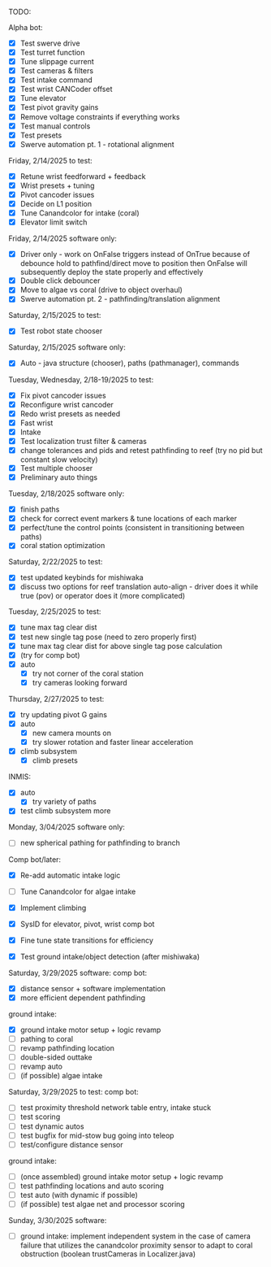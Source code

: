 TODO:

Alpha bot:
- [x] Test swerve drive
- [x] Test turret function
- [x] Tune slippage current
- [x] Test cameras & filters
- [x] Test intake command
- [x] Test wrist CANCoder offset
- [x] Tune elevator
- [x] Test pivot gravity gains
- [x] Remove voltage constraints if everything works
- [x] Test manual controls
- [x] Test presets
- [x] Swerve automation pt. 1 - rotational alignment

Friday, 2/14/2025 to test:
- [x] Retune wrist feedforward + feedback
- [x] Wrist presets + tuning
- [x] Pivot cancoder issues
- [x] Decide on L1 position
- [x] Tune Canandcolor for intake (coral)
- [x] Elevator limit switch

Friday, 2/14/2025 software only:
- [x] Driver only - work on OnFalse triggers instead of OnTrue because of debounce hold to pathfind/direct move to position then OnFalse will subsequently deploy the state properly and effectively
- [x] Double click debouncer
- [x] Move to algae vs coral (drive to object overhaul)
- [x] Swerve automation pt. 2 - pathfinding/translation alignment

Saturday, 2/15/2025 to test:
- [x] Test robot state chooser

Saturday, 2/15/2025 software only:
- [x] Auto - java structure (chooser), paths (pathmanager), commands

Tuesday, Wednesday, 2/18-19/2025 to test:
- [x] Fix pivot cancoder issues
- [x] Reconfigure wrist cancoder
- [x] Redo wrist presets as needed
- [x] Fast wrist
- [x] Intake
- [x] Test localization trust filter & cameras
- [x] change tolerances and pids and retest pathfinding to reef (try no pid but constant slow velocity)
- [x] Test multiple chooser
- [x] Preliminary auto things

Tuesday, 2/18/2025 software only:
- [x] finish paths
- [x] check for correct event markers & tune locations of each marker
- [x] perfect/tune the control points (consistent in transitioning between paths)
- [x] coral station optimization

Saturday, 2/22/2025 to test:
- [x] test updated keybinds for mishiwaka
- [x] discuss two options for reef translation auto-align - driver does it while true (pov) or operator does it (more complicated)

Tuesday, 2/25/2025 to test:
- [x] tune max tag clear dist
- [x] test new single tag pose (need to zero properly first)
- [x] tune max tag clear dist for above single tag pose calculation
- [x] (try for comp bot)
- [x] auto
  - [x] try not corner of the coral station
  - [x] try cameras looking forward

Thursday, 2/27/2025 to test:
- [x] try updating pivot G gains
- [x] auto
  - [x] new camera mounts on
  - [x] try slower rotation and faster linear acceleration
- [x] climb subsystem
  - [x] climb presets

INMIS:
- [x] auto
  - [x] try variety of paths
- [x] test climb subsystem more

Monday, 3/04/2025 software only:
- [ ] new spherical pathing for pathfinding to branch

Comp bot/later:
- [x] Re-add automatic intake logic
- [ ] Tune Canandcolor for algae intake
- [x] Implement climbing
- [x] SysID for elevator, pivot, wrist comp bot
- [x] Fine tune state transitions for efficiency
- [x] Test ground intake/object detection (after mishiwaka)


Saturday, 3/29/2025 software:
comp bot:
- [x] distance sensor + software implementation
- [x] more efficient dependent pathfinding

ground intake:
- [x] ground intake motor setup + logic revamp
- [ ] pathing to coral
- [ ] revamp pathfinding location
- [ ] double-sided outtake
- [ ] revamp auto
- [ ] (if possible) algae intake

Saturday, 3/29/2025 to test:
comp bot:
- [ ] test proximity threshold network table entry, intake stuck
- [ ] test scoring
- [ ] test dynamic autos
- [ ] test bugfix for mid-stow bug going into teleop
- [ ] test/configure distance sensor

ground intake:
- [ ] (once assembled) ground intake motor setup + logic revamp
- [ ] test pathfinding locations and auto scoring
- [ ] test auto (with dynamic if possible)
- [ ] (if possible) test algae net and processor scoring

Sunday, 3/30/2025 software:
- [ ] ground intake: implement independent system in the case of camera failure that utilizes the canandcolor proximity sensor to adapt to coral obstruction (boolean trustCameras in Localizer.java)
